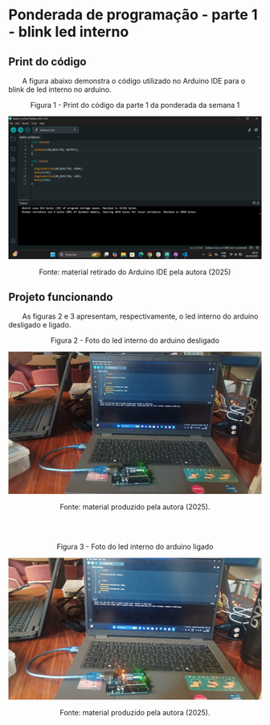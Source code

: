 # Ponderada de programação - parte 1 - blink led interno

## Print do código
&nbsp; &nbsp; &nbsp; &nbsp;A figura abaixo demonstra o código utilizado no Arduino IDE para o blink de led interno no arduino.
<div align = "center">
    <p>Figura 1 - Print do código da parte 1 da ponderada da semana 1</p>
</div>

![alt text](../assets/codigoParte1.png)
<div align = "center">
    <p>Fonte: material retirado do Arduino IDE pela autora (2025)</p>
</div>

## Projeto funcionando
&nbsp; &nbsp; &nbsp; &nbsp;As figuras 2 e 3 apresentam, respectivamente, o led interno do arduino desligado e ligado.

<div align = "center">
    <p>Figura 2 - Foto do led interno do arduino desligado</p>
</div>

![alt text](../assets/ledInternoDesligado.png)

<div align = "center">
    <p>Fonte: material produzido pela autora (2025).</p>
</div> <br><br>

<div align = "center">
    <p>Figura 3 - Foto do led interno do arduino ligado</p>
</div>

![alt text](../assets/ledInternoLigado.png)
<div align = "center">
    <p>Fonte: material produzido pela autora (2025).</p>
</div> <br><br>
